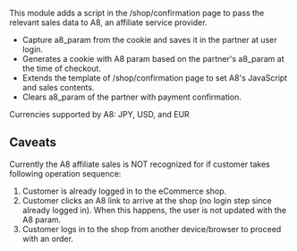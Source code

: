 This module adds a script in the /shop/confirmation page to pass the
relevant sales data to A8, an affiliate service provider.

- Capture a8_param from the cookie and saves it in the partner at user
  login.
- Generates a cookie with A8 param based on the partner's a8_param at
  the time of checkout.
- Extends the template of /shop/confirmation page to set A8's JavaScript
  and sales contents.
- Clears a8_param of the partner with payment confirmation.

Currencies supported by A8: JPY, USD, and EUR

## Caveats

Currently the A8 affiliate sales is NOT recognized for if customer takes
following operation sequence:

1.  Customer is already logged in to the eCommerce shop.
2.  Customer clicks an A8 link to arrive at the shop (no login step
    since already logged in). When this happens, the user is not updated
    with the A8 param.
3.  Customer logs in to the shop from another device/browser to proceed
    with an order.
